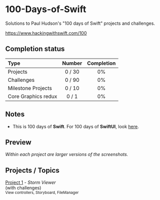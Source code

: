 # 100-Days-of-Swift

Solutions to Paul Hudson's "100 days of Swift" projects and challenges.

https://www.hackingwithswift.com/100

## Completion status

Type                | Number  | Completion
:---                |  :---:  |   :---:
Projects            | 0 / 30  | 0%
Challenges          | 0 / 90  | 0%
Milestone Projects  | 0 / 10  | 0%
Core Graphics redux | 0 / 1   | 0%

## Notes
- This is 100 days of **Swift**. For 100 days of **SwiftUI**, look [here](https://github.com/clarknt/100-days-of-swiftui). 

## Preview

*Within each project are larger versions of the screenshots.*

Projects / Topics                                                                                                                                                           
--- 
[Project 1](01-Project1) - *Storm Viewer* <br/>(with challenges)                                         <br/><sub> View controllers, Storyboard, FileManager  
